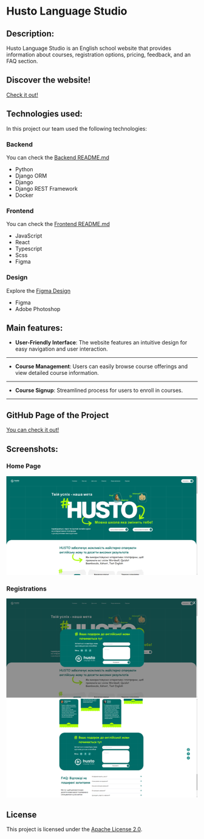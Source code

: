 # Husto Language Studio


## Description:
Husto Language Studio is an English school website that provides information about courses, registration options, pricing, feedback, and an FAQ section.

## Discover the website!
[Check it out!](some_link)


## Technologies used:
In this project our team used the following technologies:

### Backend
You can check the [Backend README.md](backend/README.md)
- Python
- Django ORM
- Django
- Django REST Framework
- Docker

### Frontend
You can check the [Frontend README.md](frontend/README.md)
- JavaScript
- React
- Typescript
- Scss
- Figma

### Design
Explore the [Figma Design](https://www.figma.com/design/driXkAJFNb7fWjbvXJnsAh/Husto-language-school?node-id=0-1&t=xlzbrgMUzBRIj85F-1)
- Figma
- Adobe Photoshop


## Main features:
- **User-Friendly Interface**:
  The website features an intuitive design for easy navigation and user interaction.
---

- **Course Management**:
  Users can easily browse course offerings and view detailed course information.
---

- **Course Signup**:
  Streamlined process for users to enroll in courses.
---

## GitHub Page of the Project
[You can check it out!](https://team94mate.github.io/husto_language_studio/)


## Screenshots:
### Home Page
![Home Page](screenshots/home_page.png)

### Registrations
![Registration Form - Upper Section](screenshots/upper_registration_form.png)
![Registration Form - Main Section](screenshots/main_registration_form.png)


## License
This project is licensed under the [Apache License 2.0](LICENSE).
